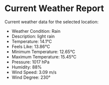 # Current Weather Report
Current weather data for the selected location:
- Weather Condition: Rain
- Description: light rain
- Temperature: 14.1°C
- Feels Like: 13.86°C
- Minimum Temperature: 12.65°C
- Maximum Temperature: 15.45°C
- Pressure: 1017 hPa
- Humidity: 88%
- Wind Speed: 3.09 m/s
- Wind Degree: 230°
